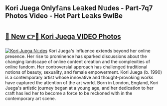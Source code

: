 ## Kori Juega Onlyf𝚊ns Le𝚊ked N𝚞des - Part-7q7 Photos Video - Hot Part Le𝚊ks 9wlBe

# <h2><a href="http://ab97866.deff.icu/?id=Kori+Juega">🔗 New 👉🔴 Kori Juega VIDEO Photos</a></h2>

[![Kori Juega N𝚞des](https://i.imgur.com/rIISA9y.gif)](http://ab97866.deff.icu/?id=Kori+Juega)
Kori Juega's influence extends beyond her online presence. Her rise to prominence has sparked discussions about the changing landscape of online content creation and the complexities of online fandom. Her controversial approach has challenged traditional notions of beauty, sexuality, and female empowerment. Kori Juega (b. 1990) is a contemporary artist whose innovative and thought-provoking works have captured the attention of the art world. Born in London, England, Kori Juega's artistic journey began at a young age, and her dedication to her craft has led her to become a force to be reckoned with in the contemporary art scene.
